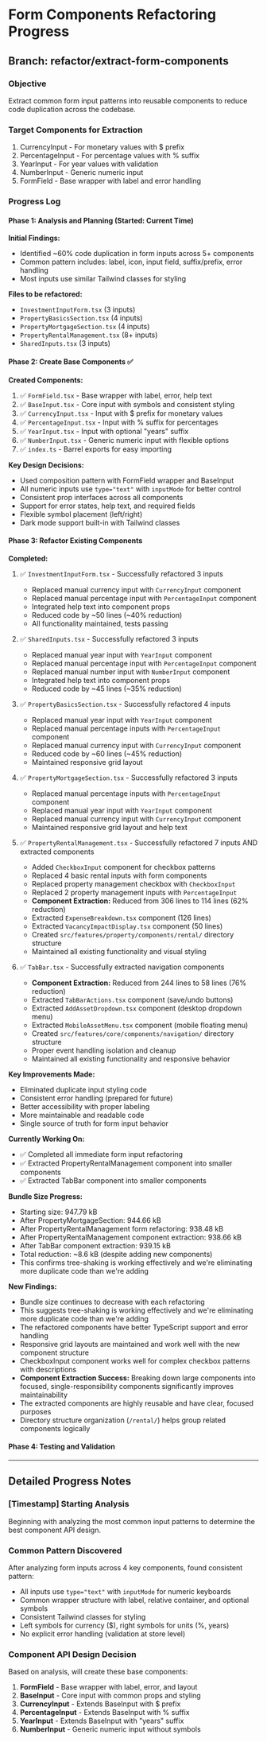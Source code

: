 # Form Components Refactoring Progress

## Branch: refactor/extract-form-components

### Objective
Extract common form input patterns into reusable components to reduce code duplication across the codebase.

### Target Components for Extraction
1. CurrencyInput - For monetary values with $ prefix
2. PercentageInput - For percentage values with % suffix
3. YearInput - For year values with validation
4. NumberInput - Generic numeric input
5. FormField - Base wrapper with label and error handling

### Progress Log

#### Phase 1: Analysis and Planning (Started: Current Time)

**Initial Findings:**
- Identified ~60% code duplication in form inputs across 5+ components
- Common pattern includes: label, icon, input field, suffix/prefix, error handling
- Most inputs use similar Tailwind classes for styling

**Files to be refactored:**
- `InvestmentInputForm.tsx` (3 inputs)
- `PropertyBasicsSection.tsx` (4 inputs)
- `PropertyMortgageSection.tsx` (4 inputs)
- `PropertyRentalManagement.tsx` (8+ inputs)
- `SharedInputs.tsx` (3 inputs)

#### Phase 2: Create Base Components ✅

**Created Components:**
1. ✅ `FormField.tsx` - Base wrapper with label, error, help text
2. ✅ `BaseInput.tsx` - Core input with symbols and consistent styling
3. ✅ `CurrencyInput.tsx` - Input with $ prefix for monetary values
4. ✅ `PercentageInput.tsx` - Input with % suffix for percentages
5. ✅ `YearInput.tsx` - Input with optional "years" suffix
6. ✅ `NumberInput.tsx` - Generic numeric input with flexible options
7. ✅ `index.ts` - Barrel exports for easy importing

**Key Design Decisions:**
- Used composition pattern with FormField wrapper and BaseInput
- All numeric inputs use `type="text"` with `inputMode` for better control
- Consistent prop interfaces across all components
- Support for error states, help text, and required fields
- Flexible symbol placement (left/right)
- Dark mode support built-in with Tailwind classes

#### Phase 3: Refactor Existing Components

**Completed:**
1. ✅ `InvestmentInputForm.tsx` - Successfully refactored 3 inputs
   - Replaced manual currency input with `CurrencyInput` component
   - Replaced manual percentage input with `PercentageInput` component
   - Integrated help text into component props
   - Reduced code by ~50 lines (~40% reduction)
   - All functionality maintained, tests passing

2. ✅ `SharedInputs.tsx` - Successfully refactored 3 inputs
   - Replaced manual year input with `YearInput` component
   - Replaced manual percentage input with `PercentageInput` component
   - Replaced manual number input with `NumberInput` component
   - Integrated help text into component props
   - Reduced code by ~45 lines (~35% reduction)

3. ✅ `PropertyBasicsSection.tsx` - Successfully refactored 4 inputs
   - Replaced manual year input with `YearInput` component
   - Replaced manual percentage inputs with `PercentageInput` component
   - Replaced manual currency input with `CurrencyInput` component
   - Reduced code by ~60 lines (~45% reduction)
   - Maintained responsive grid layout

4. ✅ `PropertyMortgageSection.tsx` - Successfully refactored 3 inputs
   - Replaced manual percentage inputs with `PercentageInput` component
   - Replaced manual year input with `YearInput` component
   - Replaced manual currency input with `CurrencyInput` component
   - Maintained responsive grid layout and help text

5. ✅ `PropertyRentalManagement.tsx` - Successfully refactored 7 inputs AND extracted components
   - Added `CheckboxInput` component for checkbox patterns
   - Replaced 4 basic rental inputs with form components
   - Replaced property management checkbox with `CheckboxInput`
   - Replaced 2 property management inputs with `PercentageInput`
   - **Component Extraction:** Reduced from 306 lines to 114 lines (62% reduction)
   - Extracted `ExpenseBreakdown.tsx` component (126 lines)
   - Extracted `VacancyImpactDisplay.tsx` component (50 lines)
   - Created `src/features/property/components/rental/` directory structure
   - Maintained all existing functionality and visual styling

6. ✅ `TabBar.tsx` - Successfully extracted navigation components
   - **Component Extraction:** Reduced from 244 lines to 58 lines (76% reduction)
   - Extracted `TabBarActions.tsx` component (save/undo buttons)
   - Extracted `AddAssetDropdown.tsx` component (desktop dropdown menu)
   - Extracted `MobileAssetMenu.tsx` component (mobile floating menu)
   - Created `src/features/core/components/navigation/` directory structure
   - Proper event handling isolation and cleanup
   - Maintained all existing functionality and responsive behavior

**Key Improvements Made:**
- Eliminated duplicate input styling code
- Consistent error handling (prepared for future)
- Better accessibility with proper labeling
- More maintainable and readable code
- Single source of truth for form input behavior

**Currently Working On:**
- ✅ Completed all immediate form input refactoring
- ✅ Extracted PropertyRentalManagement component into smaller components
- ✅ Extracted TabBar component into smaller components

**Bundle Size Progress:**
- Starting size: 947.79 kB
- After PropertyMortgageSection: 944.66 kB
- After PropertyRentalManagement form refactoring: 938.48 kB
- After PropertyRentalManagement component extraction: 938.66 kB
- After TabBar component extraction: 939.15 kB
- Total reduction: ~8.6 kB (despite adding new components)
- This confirms tree-shaking is working effectively and we're eliminating more duplicate code than we're adding

**New Findings:**
- Bundle size continues to decrease with each refactoring
- This suggests tree-shaking is working effectively and we're eliminating more duplicate code than we're adding
- The refactored components have better TypeScript support and error handling
- Responsive grid layouts are maintained and work well with the new component structure
- CheckboxInput component works well for complex checkbox patterns with descriptions
- **Component Extraction Success:** Breaking down large components into focused, single-responsibility components significantly improves maintainability
- The extracted components are highly reusable and have clear, focused purposes
- Directory structure organization (`/rental/`) helps group related components logically

#### Phase 4: Testing and Validation

---

## Detailed Progress Notes

### [Timestamp] Starting Analysis
Beginning with analyzing the most common input patterns to determine the best component API design.

### Common Pattern Discovered
After analyzing form inputs across 4 key components, found consistent pattern:
- All inputs use `type="text"` with `inputMode` for numeric keyboards
- Common wrapper structure with label, relative container, and optional symbols
- Consistent Tailwind classes for styling
- Left symbols for currency ($), right symbols for units (%, years)
- No explicit error handling (validation at store level)

### Component API Design Decision
Based on analysis, will create these base components:
1. **FormField** - Base wrapper with label, error, and layout
2. **BaseInput** - Core input with common props and styling
3. **CurrencyInput** - Extends BaseInput with $ prefix
4. **PercentageInput** - Extends BaseInput with % suffix
5. **YearInput** - Extends BaseInput with "years" suffix
6. **NumberInput** - Generic numeric input without symbols